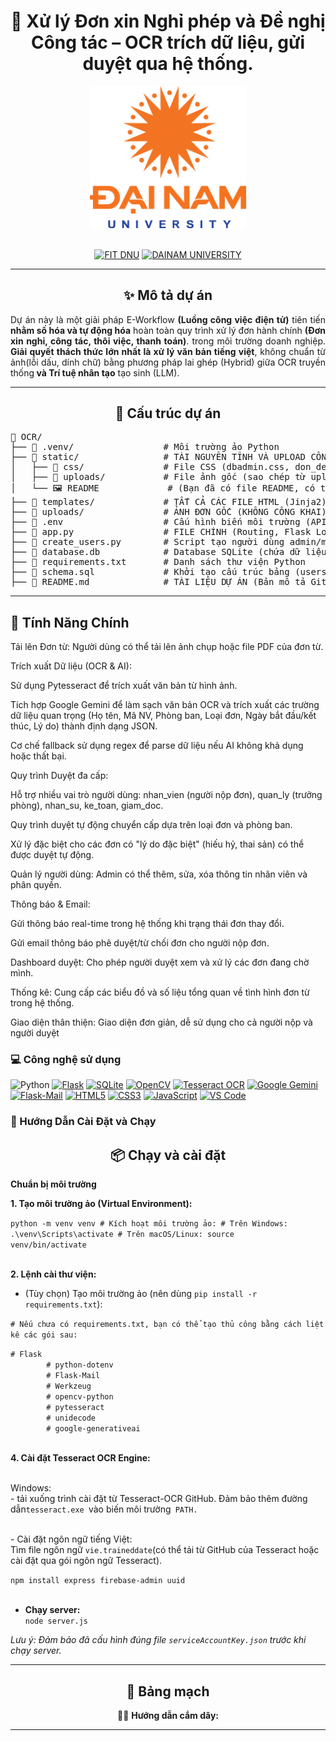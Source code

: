 <h1 align="center">
🚗 Xử lý Đơn xin Nghỉ phép và Đề nghị Công tác – OCR trích dữ liệu, gửi duyệt qua hệ thống.
</h1>
<div align="center">
  <img src="README/logoDaiNam.png" alt="DaiNam University Logo" width="250">
</div>
<br>
<div align="center">

[![FIT DNU](https://img.shields.io/badge/-FIT%20DNU-28a745?style=for-the-badge)](https://fitdnu.net/)
[![DAINAM UNIVERSITY](https://img.shields.io/badge/-DAINAM%20UNIVERSITY-dc3545?style=for-the-badge)](https://dainam.edu.vn/vi)

</div>


<hr>

<h2 align="center">✨ Mô tả dự án</h2>
<p align="justify">
  Dự án này là một giải pháp E-Workflow <strong>(Luồng công việc điện tử)</strong> tiên tiến <strong>nhằm số hóa và tự động hóa</strong> hoàn toàn quy trình xử lý đơn hành chính <strong>(Đơn xin nghỉ, công tác, thôi việc, thanh toán)</strong>. trong môi trường doanh nghiệp.  
  <strong>Giải quyết thách thức lớn nhất là xử lý văn bản tiếng việt</strong>, không chuẩn từ ảnh(lỗi dấu, dính chữ) bằng phương pháp lai ghép (Hybrid) giữa OCR truyền thống<strong> và Trí tuệ nhân tạo</strong> tạo sinh (LLM).
</p>

<hr>

<h2 align="center">🚀 Cấu trúc dự án</h2>
<pre>
📂 OCR/
├── 📁 .venv/                 # Môi trường ảo Python
├── 📁 static/                # TÀI NGUYÊN TĨNH VÀ UPLOAD CÔNG KHAI
│   ├── 📁 css/               # File CSS (dbadmin.css, don_detail.css, v.v.)
│   ├── 📁 uploads/           # File ảnh gốc (sao chép từ uploads/ cho web server)
│   └── 🖼️ README             # (Bạn đã có file README, có thể xóa file này)
├── 📁 templates/             # TẤT CẢ CÁC FILE HTML (Jinja2)
├── 📁 uploads/               # ẢNH ĐƠN GỐC (KHÔNG CÔNG KHAI)
├── 📜 .env                   # Cấu hình biến môi trường (API Keys, Mail)
├── 📜 app.py                 # FILE CHÍNH (Routing, Flask Logic, App Config)
├── 📜 create_users.py        # Script tạo người dùng admin/mẫu
├── 📜 database.db            # Database SQLite (chứa dữ liệu hoạt động)
├── 📜 requirements.txt       # Danh sách thư viện Python
├── 📜 schema.sql             # Khởi tạo cấu trúc bảng (users, Don, DuyetLog, ThongBao)
├── 📜 README.md              # TÀI LIỆU DỰ ÁN (Bản mô tả GitHub)
</pre>


<hr>


## 🚀 Tính Năng Chính

<p>Tải lên Đơn từ: Người dùng có thể tải lên ảnh chụp hoặc file PDF của đơn từ.

Trích xuất Dữ liệu (OCR & AI):

Sử dụng Pytesseract để trích xuất văn bản từ hình ảnh.

Tích hợp Google Gemini để làm sạch văn bản OCR và trích xuất các trường dữ liệu quan trọng (Họ tên, Mã NV, Phòng ban, Loại đơn, Ngày bắt đầu/kết thúc, Lý do) thành định dạng JSON.

Cơ chế fallback sử dụng regex để parse dữ liệu nếu AI không khả dụng hoặc thất bại.

Quy trình Duyệt đa cấp:

Hỗ trợ nhiều vai trò người dùng: nhan_vien (người nộp đơn), quan_ly (trưởng phòng), nhan_su, ke_toan, giam_doc.

Quy trình duyệt tự động chuyển cấp dựa trên loại đơn và phòng ban.

Xử lý đặc biệt cho các đơn có "lý do đặc biệt" (hiếu hỷ, thai sản) có thể được duyệt tự động.

Quản lý người dùng: Admin có thể thêm, sửa, xóa thông tin nhân viên và phân quyền.

Thông báo & Email:

Gửi thông báo real-time trong hệ thống khi trạng thái đơn thay đổi.

Gửi email thông báo phê duyệt/từ chối đơn cho người nộp đơn.

Dashboard duyệt: Cho phép người duyệt xem và xử lý các đơn đang chờ mình.

Thống kê: Cung cấp các biểu đồ và số liệu tổng quan về tình hình đơn từ trong hệ thống.

Giao diện thân thiện: Giao diện đơn giản, dễ sử dụng cho cả người nộp và người duyệt</p>

### 💻 Công nghệ sử dụng

<div align="center>



[![Python](https://img.shields.io/badge/Python-3670A0?style=for-the-badge&logo=python&logoColor=ffdd54)](#)
[![Flask](https://img.shields.io/badge/Flask-000000?style=for-the-badge&logo=flask&logoColor=white)](#)
[![SQLite](https://img.shields.io/badge/SQLite-07405E?style=for-for-the-badge&logo=sqlite&logoColor=white)](#)
[![OpenCV](https://img.shields.io/badge/OpenCV-27338E?style=for-the-badge&logo=opencv&logoColor=white)](#)
[![Tesseract OCR](https://img.shields.io/badge/Tesseract%20OCR-F38B00?style=for-the-badge)](#)
[![Google Gemini](https://img.shields.io/badge/Google%20Gemini-4285F4?style=for-the-badge&logo=google&logoColor=white)](#)
[![Flask-Mail](https://img.shields.io/badge/Flask--Mail-007ACC?style=for-the-badge)](#)
[![HTML5](https://img.shields.io/badge/-HTML5-E34F26?style=for-the-badge&logo=html5&logoColor=white)](#)
[![CSS3](https://img.shields.io/badge/-CSS3-1572B6?style=for-the-badge&logo=css3&logoColor=white)](#)
[![JavaScript](https://img.shields.io/badge/-JavaScript-F7DF1E?style=for-the-badge&logo=javascript&logoColor=black)](#)
[![VS Code](https://img.shields.io/badge/-Visual%20Studio%20Code-007ACC?style=for-the-badge&logo=visualstudiocode&logoColor=white)](#)

</div>


### 🚀 Hướng Dẫn Cài Đặt và Chạy

<h2 align="center">📦 Chạy và cài đặt</h2>
<p align="justify">
  <strong>Chuẩn bị môi trường</strong><br>

  <strong>1. Tạo môi trường ảo (Virtual Environment): </strong><br>
 
  <code>python -m venv venv
        # Kích hoạt môi trường ảo:
        # Trên Windows: .\venv\Scripts\activate
        # Trên macOS/Linux: source venv/bin/activate</code><br><br>
  
  <strong>2. Lệnh cài thư viện:</strong><br>
  - (Tùy chọn) Tạo môi trường ảo (nên dùng <code>pip install -r requirements.txt</code>):<br>
  <p><code># Nếu chưa có requirements.txt, bạn có thể tạo thủ công bằng cách liệt kê các gói sau:</code></p>
  <code># Flask
        # python-dotenv
        # Flask-Mail
        # Werkzeug
        # opencv-python
        # pytesseract
        # unidecode
        # google-generativeai</code><br><br>

  <strong>4. Cài đặt Tesseract OCR Engine: </strong><br>
  <p><br>Windows: </br> - tải xuống trình cài đặt từ Tesseract-OCR GitHub. Đảm bảo thêm đường dẫn<code>tesseract.exe </code>vào biến môi trường<code> PATH.</code></p>
  <p><br>- Cài đặt ngôn ngữ tiếng Việt:</br>
  Tìm file ngôn ngữ <code>vie.traineddate</code>(có thể tải từ GitHub của Tesseract hoặc cài đặt qua gói ngôn ngữ Tesseract).<p>
  <code>npm install express firebase-admin uuid</code><br><br>

  - <strong>Chạy server:</strong><br>
  <code>node server.js</code>
  <p><em>Lưu ý: Đảm bảo đã cấu hình đúng file <code>serviceAccountKey.json</code> trước khi chạy server.</em></p>
</p>

<hr>

<h2 align="center">🧮 Bảng mạch</h2>
<p align="center">
  ⛓️‍💥 <strong>Hướng dẫn cắm dây:</strong>
</p>

<hr>